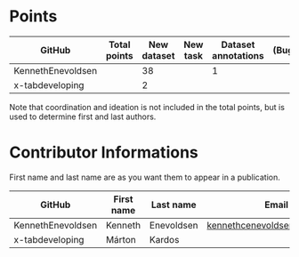 # Points

| GitHub            | Total points | New dataset | New task | Dataset annotations | (Bug)fixes | Running Models | Review PR |  Paper Writing | Ideation | Coordination |
| ----------------- | ------------ | ----------- | -------- | ------------------- | ---------- | -------------- |  -------- | -------------- | -------- | ------------- |
| KennethEnevoldsen |              |   38        |          |                   1  |            |                |           |                |         |               |
| x-tabdeveloping   |              |    2        |          |                     |            |                |           |                |        |               |

Note that coordination and ideation is not included in the total points, but is used to determine first and last authors. 

# Contributor Informations

First name and last name are as you want them to appear in a publication.

| GitHub            | First name | Last name  | Email                        | User on openreview   |
| ----------------- | ---------- | ---------- | ---------------------------- | -------------------- |
| KennethEnevoldsen | Kenneth    | Enevoldsen | kennethcenevoldsen@gmail.com | ~Kenneth_Enevoldsen1 |
| x-tabdeveloping   | Márton     | Kardos     |                              | ~Márton_Kardos1      |

